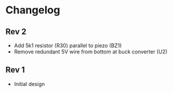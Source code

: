 # Changelog

## Rev 2
- Add 5k1 resistor (R30) parallel to piezo (BZ1)
- Remove redundant 5V wire from bottom at buck converter (U2) 

## Rev 1
- Initial design
